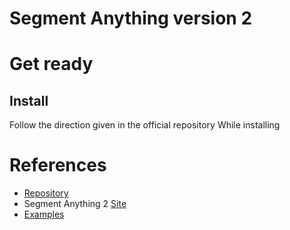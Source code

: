 # Segment Anything version 2

# Get ready

## Install

Follow the direction given in the official repository While installing

# References

* [Repository](https://github.com/facebookresearch/segment-anything-2)
* Segment Anything 2 [Site](https://ai.meta.com/sam2/)
* [Examples](https://github.com/facebookresearch/segment-anything-2/blob/main/notebooks/image_predictor_example.ipynb)
